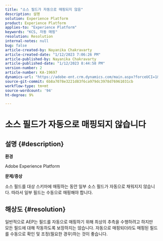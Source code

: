 ```yaml
---
title: "소스 필드가 자동으로 매핑되지 않음"
description: 설명
solution: Experience Platform
product: Experience Platform
applies-to: "Experience Platform"
keywords: "KCS, 자동 매핑"
resolution: Resolution
internal-notes: null
bug: false
article-created-by: Nayanika Chakravarty
article-created-date: "1/12/2023 7:06:26 PM"
article-published-by: Nayanika Chakravarty
article-published-date: "1/12/2023 8:44:58 PM"
version-number: 2
article-number: KA-19697
dynamics-url: "https://adobe-ent.crm.dynamics.com/main.aspx?forceUCI=1&pagetype=entityrecord&etn=knowledgearticle&id=ac2ee131-ac92-ed11-aad1-6045bd006c82"
source-git-commit: 6b8a7078e3221d83f6ca979dc3978d76961031cb
workflow-type: tm+mt
source-wordcount: '94'
ht-degree: 9%

---
```


# 소스 필드가 자동으로 매핑되지 않습니다

## 설명 {#description}


<b>환경</b>

Adobe Experience Platform

<b>문제/증상</b>

소스 필드를 대상 스키마에 매핑하는 동안 일부 소스 필드가 자동으로 채워지지 않습니다. 따라서 일부 필드는 수동으로 매핑해야 합니다.


## 해상도 {#resolution}


일반적으로 AEP는 필드를 자동으로 매핑하기 위해 최상의 추측을 수행하려고 하지만 모든 필드에 대해 작동하도록 보장하지는 않습니다. 자동으로 매핑되더라도 매핑된 필드를 수동으로 확인 및 조정(필요한 경우)하는 것이 좋습니다.
